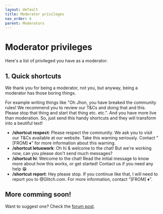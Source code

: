 ```yaml
---
layout: default
title: Moderator privileges
nav_order: 4
parent: Moderators
---
```


# Moderator privileges
Here's a list of privileged you have as a moderator:

## 1. Quick shortcuts
We thank you for being a moderator, not you, but anyway, being a moderator has those boring things.

For example writing things like "Oh Jhon, you have breaked the community rules! We recommend you to review our T&Cs and doing that and this. Please stop that thing and start that thing etc. etc.".
And you have more live than moderation. So, just send this handy shortcuts and they will transform into a beutiful text!

* **/shortcut respect**: Please respect the community. We ask you to visit our T&Cs available at our website. Take this warning seriously. Contact "[FROM] ♦" for more information about this warning.
* **/shortcut letuswork**: Oh hi & welcome to the chat! But we're working now, can you please don't send much messages?
* **/shortcut hi**: Welcome to the chat! Read the initial message to know more about how this works, or get started! Contact us if you need any help 😁
* **/shortcut report**: Hey please stop. If you continue like that, I will need to report you to @Glitch.com.
For more information, contact "[FROM] ♦".

## More comming soon!
Want to suggest one? Check the [forum post](https://support.glitch.com/t/meet-the-open-source-glitch-chat/53428?u=tiagorangel2011).
